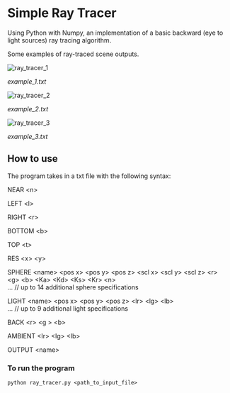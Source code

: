 # Simple Ray Tracer

Using Python with Numpy, an implementation of a basic backward (eye to light sources) ray tracing algorithm. 

Some examples of ray-traced scene outputs.


![ray_tracer_1](https://user-images.githubusercontent.com/48743548/206934063-838027b4-e46b-44be-aafb-0e5393447bf6.PNG)

*example_1.txt*

![ray_tracer_2](https://user-images.githubusercontent.com/48743548/206934064-caf3726c-f1e8-4a78-a485-b9d6e569adf1.PNG)

*example_2.txt*

![ray_tracer_3](https://user-images.githubusercontent.com/48743548/206934065-c0c567a4-34e4-4124-8d8f-c6f643526900.PNG)

*example_3.txt*

## How to use

The program takes in a txt file with the following syntax:

NEAR \<n>

LEFT \<l>

RIGHT \<r>

BOTTOM \<b>

TOP \<t>

RES \<x> \<y>

SPHERE \<name> \<pos x> \<pos y> \<pos z> \<scl x> \<scl y> \<scl z> \<r> \<g> \<b> \<Ka> \<Kd> \<Ks> \<Kr> \<n>\
… // up to 14 additional sphere specifications

LIGHT \<name> \<pos x> \<pos y> \<pos z> \<lr> \<lg> \<lb>\
… // up to 9 additional light specifications

BACK \<r> \<g > \<b>

AMBIENT \<Ir> \<Ig> \<Ib>

OUTPUT \<name>

### To run the program
````
python ray_tracer.py <path_to_input_file>
````
